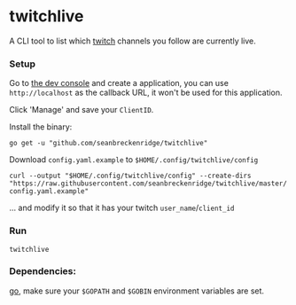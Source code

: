 # twitchlive

A CLI tool to list which [twitch](https://www.twitch.tv/) channels you follow are currently live.

### Setup

Go to [the dev console](https://dev.twitch.tv/console/apps) and create a application, you can use `http://localhost` as the callback URL, it won't be used for this application.

Click 'Manage' and save your `ClientID`.

Install the binary:

`go get -u "github.com/seanbreckenridge/twitchlive"`

Download `config.yaml.example` to `$HOME/.config/twitchlive/config`

`curl --output "$HOME/.config/twitchlive/config" --create-dirs "https://raw.githubusercontent.com/seanbreckenridge/twitchlive/master/config.yaml.example"`

... and modify it so that it has your twitch `user_name`/`client_id`

### Run

`twitchlive`

### Dependencies:

[go](https://golang.org/), make sure your `$GOPATH` and `$GOBIN` environment variables are set.


